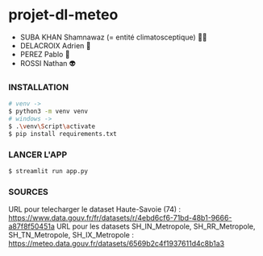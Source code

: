 # projet-dl-meteo

- SUBA KHAN Shamnawaz (= entité climatosceptique) 🤙🏿
- DELACROIX Adrien 💪
- PEREZ Pablo 🥉
- ROSSI Nathan 👽

### INSTALLATION

```bash
# venv -> 
$ python3 -m venv venv
# windows ->  
$ .\venv\Script\activate
$ pip install requirements.txt
```

### LANCER L'APP

```bash
$ streamlit run app.py
```

### SOURCES

URL pour telecharger le dataset Haute-Savoie (74) : https://www.data.gouv.fr/fr/datasets/r/4ebd6cf6-71bd-48b1-9666-a87f8f50451a
URL pour les datasets SH_IN_Metropole, SH_RR_Metropole, SH_TN_Metropole, SH_IX_Metropole : https://meteo.data.gouv.fr/datasets/6569b2c4f1937611d4c8b1a3
